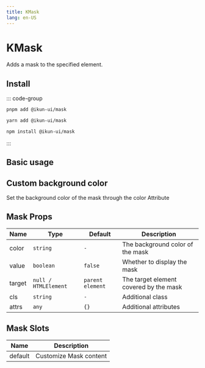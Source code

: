 ```yaml
---
title: KMask
lang: en-US
---
```


# KMask

Adds a mask to the specified element.

## Install

::: code-group

```bash [pnpm]
pnpm add @ikun-ui/mask
```

```bash [yarn]
yarn add @ikun-ui/mask
```

```bash [npm]
npm install @ikun-ui/mask
```

:::

## Basic usage

<demo src="../../../../example/mask/basic.svelte" github="https://github.com/ikun-svelte/ikun-ui/tree/main/components/Mask"></demo>

## Custom background color

Set the background color of the mask through the color Attribute

<demo src="../../../../example/mask/bg-color.svelte" github="https://github.com/ikun-svelte/ikun-ui/tree/main/components/Mask"></demo>

## Mask Props

| Name   | Type                 | Default          | Description                            |
| ------ | -------------------- | ---------------- | -------------------------------------- |
| color  | `string`             | `-`              | The background color of the mask       |
| value  | `boolean`            | `false`          | Whether to display the mask            |
| target | `null / HTMLElement` | `parent element` | The target element covered by the mask |
| cls    | `string`             | `-`              | Additional class                       |
| attrs  | `any`                | `{}`             | Additional attributes                  |

## Mask Slots

| Name    | Description            |
| ------- | ---------------------- |
| default | Customize Mask content |
